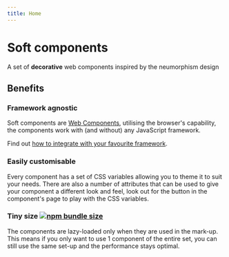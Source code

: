 ```yaml
---
title: Home
---
```



# Soft components

A set of **decorative** web components inspired by the neumorphism design

## Benefits

### Framework agnostic

Soft components are [Web Components](https://developer.mozilla.org/en-US/docs/Web/Web_Components), utilising the browser's capability, the components work with (and without) any JavaScript framework.

Find out [how to integrate with your favourite framework]().

### Easily customisable

Every component has a set of CSS variables allowing you to theme it to suit your needs.
There are also a number of attributes that can be used to give your component a different look and feel, look out for the <sc-button icon style="--sc-button-vertical-align: middle" class="ma-1"><box-icon type="solid" name="brush" color="currentColor"></box-icon></sc-button> button in the component's page to play with the CSS variables.

### Tiny size [![npm bundle size](https://img.shields.io/bundlephobia/min/soft-components)](https://bundlephobia.com/result?p=soft-components)


The components are lazy-loaded only when they are used in the mark-up. This means if you only want to use 1 component of the entire set, you can still use the same set-up and the performance stays optimal.